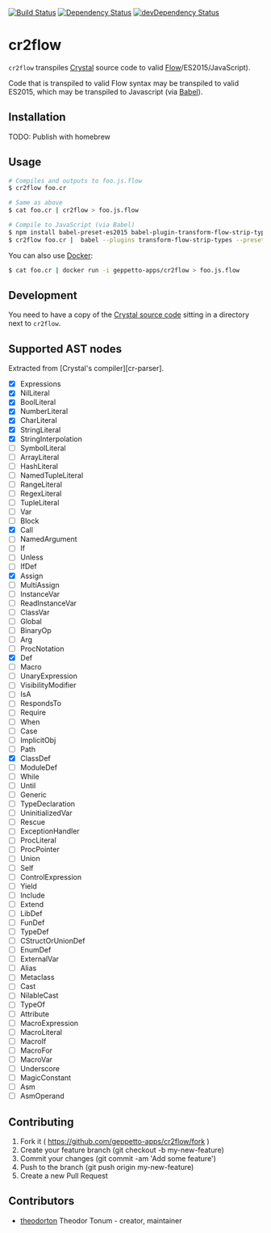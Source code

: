 [![Build Status](http://ci.geppetto.no/api/badges/geppetto-apps/cr2flow/status.svg)](http://ci.geppetto.no/geppetto-apps/cr2flow)
[![Dependency Status](https://shards.rocks/badge/github/geppetto-apps/cr2flow/status.svg)](https://shards.rocks/github/geppetto-apps/cr2flow)
[![devDependency Status](https://shards.rocks/badge/github/geppetto-apps/cr2flow/dev_status.svg)](https://shards.rocks/github/geppetto-apps/cr2flow)

# cr2flow

`cr2flow` transpiles [Crystal][cr] source code to valid [Flow][flow]/ES2015/JavaScript).

Code that is transpiled to valid Flow syntax may be transpiled to valid ES2015,
which may be transpiled to Javascript (via [Babel][babel]).

## Installation

TODO: Publish with homebrew

## Usage

```sh
# Compiles and outputs to foo.js.flow
$ cr2flow foo.cr

# Same as above
$ cat foo.cr | cr2flow > foo.js.flow

# Compile to JavaScript (via Babel)
$ npm install babel-preset-es2015 babel-plugin-transform-flow-strip-types
$ cr2flow foo.cr |  babel --plugins transform-flow-strip-types --presets es2015
```

You can also use [Docker][docker]:

```sh
$ cat foo.cr | docker run -i geppetto-apps/cr2flow > foo.js.flow
```

## Development

You need to have a copy of the [Crystal source code][cr-src] sitting in a directory
next to `cr2flow`.

## Supported AST nodes

Extracted from [Crystal's compiler][cr-parser].

- [x] Expressions
- [x] NilLiteral
- [x] BoolLiteral
- [x] NumberLiteral
- [x] CharLiteral
- [x] StringLiteral
- [x] StringInterpolation
- [ ] SymbolLiteral
- [ ] ArrayLiteral
- [ ] HashLiteral
- [ ] NamedTupleLiteral
- [ ] RangeLiteral
- [ ] RegexLiteral
- [ ] TupleLiteral
- [ ] Var
- [ ] Block
- [x] Call
- [ ] NamedArgument
- [ ] If
- [ ] Unless
- [ ] IfDef
- [x] Assign
- [ ] MultiAssign
- [ ] InstanceVar
- [ ] ReadInstanceVar
- [ ] ClassVar
- [ ] Global
- [ ] BinaryOp
- [ ] Arg
- [ ] ProcNotation
- [x] Def
- [ ] Macro
- [ ] UnaryExpression
- [ ] VisibilityModifier
- [ ] IsA
- [ ] RespondsTo
- [ ] Require
- [ ] When
- [ ] Case
- [ ] ImplicitObj
- [ ] Path
- [x] ClassDef
- [ ] ModuleDef
- [ ] While
- [ ] Until
- [ ] Generic
- [ ] TypeDeclaration
- [ ] UninitializedVar
- [ ] Rescue
- [ ] ExceptionHandler
- [ ] ProcLiteral
- [ ] ProcPointer
- [ ] Union
- [ ] Self
- [ ] ControlExpression
- [ ] Yield
- [ ] Include
- [ ] Extend
- [ ] LibDef
- [ ] FunDef
- [ ] TypeDef
- [ ] CStructOrUnionDef
- [ ] EnumDef
- [ ] ExternalVar
- [ ] Alias
- [ ] Metaclass
- [ ] Cast
- [ ] NilableCast
- [ ] TypeOf
- [ ] Attribute
- [ ] MacroExpression
- [ ] MacroLiteral
- [ ] MacroIf
- [ ] MacroFor
- [ ] MacroVar
- [ ] Underscore
- [ ] MagicConstant
- [ ] Asm
- [ ] AsmOperand

## Contributing

1. Fork it ( https://github.com/geppetto-apps/cr2flow/fork )
2. Create your feature branch (git checkout -b my-new-feature)
3. Commit your changes (git commit -am 'Add some feature')
4. Push to the branch (git push origin my-new-feature)
5. Create a new Pull Request

## Contributors

- [theodorton](https://github.com/theodorton) Theodor Tonum - creator, maintainer

[cr]: https://crystal-lang.org/
[cr-src]: https://github.com/crystal-lang/crystal
[cr-syntax]: https://github.com/crystal-lang/crystal/blob/master/src/compiler/crystal/syntax/ast.cr
[docker]: https://www.docker.com/
[flow]: https://flowtype.org/
[babel]: https://babeljs.io/
